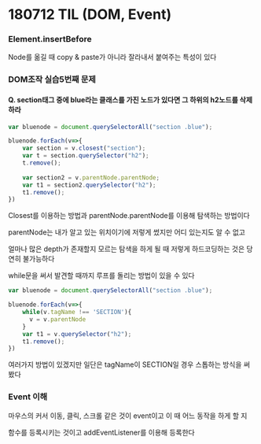 # 180712 TIL (DOM, Event)

### Element.insertBefore

Node를 옮길 때 copy & paste가 아니라 잘라내서 붙여주는 특성이 있다



### DOM조작 실습5번째 문제

#### Q. section태그 중에 blue라는 클래스를 가진 노드가 있다면 그 하위의 h2노드를 삭제하라

```js
var bluenode = document.querySelectorAll("section .blue");

bluenode.forEach(v=>{
    var section = v.closest("section");
    var t = section.querySelector("h2");
    t.remove();
    
    var section2 = v.parentNode.parentNode;
    var t1 = section2.querySelector("h2");
    t1.remove();
})
```

Closest를 이용하는 방법과 parentNode.parentNode를 이용해 탐색하는 방법이다

parentNode는 내가 알고 있는 위치이기에 저렇게 썼지만 어디 있는지도 알 수 없고

얼마나 많은 depth가 존재할지 모르는 탐색을 하게 될 때 저렇게 하드코딩하는 것은 당연히 불가능하다

while문을 써서 발견할 때까지 루프를 돌리는 방법이 있을 수 있다

```js
var bluenode = document.querySelectorAll("section .blue");

bluenode.forEach(v=>{
    while(v.tagName !== 'SECTION'){
      v = v.parentNode
    }
    var t1 = v.querySelector("h2");
    t1.remove();
})
```

여러가지 방법이 있겠지만 일단은 tagName이 SECTION일 경우 스톱하는 방식을 써봤다



### Event 이해

마우스의 커서 이동, 클릭, 스크롤 같은 것이 event이고 이 때 어느 동작을 하게 할 지

함수를 등록시키는 것이고 addEventListener를 이용해 등록한다
